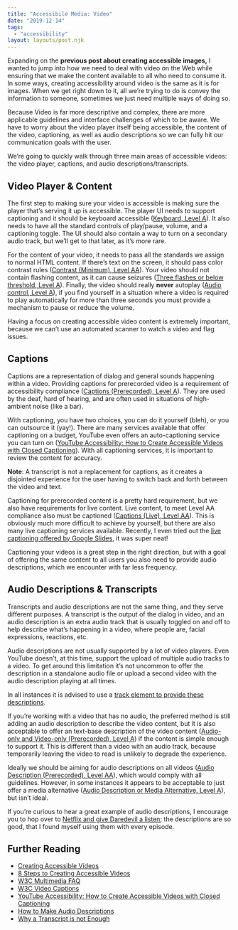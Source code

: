 ```yaml
---
title: "Accessibile Media: Video"
date: "2019-12-14"
tags:
  - "accessibility"
layout: layouts/post.njk
---
```


Expanding on the **previous post about creating accessible images,** I wanted to jump into how we need to deal with video on the Web while ensuring that we make the content available to all who need to consume it. In some ways, creating accessibility around video is the same as it is for images. When we get right down to it, all we’re trying to do is convey the information to someone, sometimes we just need multiple ways of doing so.

Because Video is far more descriptive and complex, there are more applicable guidelines and interface challenges of which to be aware. We have to worry about the video player itself being accessible, the content of the video, captioning, as well as audio descriptions so we can fully hit our communication goals with the user.

We’re going to quickly walk through three main areas of accessible videos: the video player, captions, and audio descriptions/transcripts.

## Video Player & Content

The first step to making sure your video is accessible is making sure the player that’s serving it up is accessible. The player UI needs to support captioning and it should be keyboard accessible ([Keyboard, Level A](https://www.w3.org/WAI/WCAG21/quickref/?showtechniques=121#keyboard)). It also needs to have all the standard controls of play/pause, volume, and a captioning toggle. The UI should also contain a way to turn on a secondary audio track, but we’ll get to that later, as it’s more rare.

For the content of your video, it needs to pass all the standards we assign to normal HTML content. If there’s text on the screen, it should pass color contrast rules ([Contrast (Minimum), Level AA](https://www.w3.org/WAI/WCAG21/quickref/?showtechniques=121#contrast-minimum)). Your video should not contain flashing content, as it can cause seizures ([Three flashes or below threshold, Level A](https://www.w3.org/WAI/WCAG21/quickref/?showtechniques=121#three-flashes-or-below-threshold)). Finally, the video should really **never** autoplay ([Audio control, Level A](https://www.w3.org/WAI/WCAG21/quickref/?showtechniques=121#audio-control)), if you find yourself in a situation where a video is required to play automatically for more than three seconds you must provide a mechanism to pause or reduce the volume.

Having a focus on creating accessible video content is extremely important, because we can’t use an automated scanner to watch a video and flag issues.

## Captions

Captions are a representation of dialog and general sounds happening within a video. Providing captions for prerecorded video is a requirement of accessibility compliance ([Captions (Prerecorded), Level A](https://www.w3.org/WAI/WCAG21/quickref/?showtechniques=121#captions-prerecorded)). They are used by the deaf, hard of hearing, and are often used in situations of high-ambient noise (like a bar).

With captioning, you have two choices, you can do it yourself (bleh), or you can outsource it (yay!). There are many services available that offer captioning on a budget, YouTube even offers an auto-captioning service you can turn on ([YouTube Accessibility: How to Create Accessible Videos with Closed Captioning](https://medium.com/@krisrivenburgh/youtube-accessibility-how-to-make-accessible-videos-with-closed-captions-2208acf17eeb)). With all captioning services, it is important to review the content for accuracy.

**Note**: A transcript is not a replacement for captions, as it creates a disjointed experience for the user having to switch back and forth between the video and text.

Captioning for prerecorded content is a pretty hard requirement, but we also have requirements for live content. Live content, to meet Level AA compliance also must be captioned ([Captions (Live), Level AA](https://www.w3.org/WAI/WCAG21/quickref/?showtechniques=121#captions-live)). This is obviously much more difficult to achieve by yourself, but there are also many live captioning services available. Recently, I even tried out the [live captioning offered by Google Slides](https://zapier.com/blog/updates/1859/google-slides-closed-captions), it was super neat!

Captioning your videos is a great step in the right direction, but with a goal of offering the same content to all users you also need to provide audio descriptions, which we encounter with far less frequency.

## Audio Descriptions & Transcripts

Transcripts and audio descriptions are not the same thing, and they serve different purposes. A transcript is the output of the dialog in video, and an audio description is an extra audio track that is usually toggled on and off to help describe what’s happening in a video, where people are, facial expressions, reactions, etc.

Audio descriptions are not usually supported by a lot of video players. Even YouTube doesn’t, at this time, support the upload of multiple audio tracks to a video. To get around this limitation it’s not uncommon to offer the description in a standalone audio file or upload a second video with the audio description playing at all times.

In all instances it is advised to use a [track element to provide these descriptions](https://www.w3.org/WAI/WCAG21/Techniques/html/H96.html).

If you’re working with a video that has no audio, the preferred method is still adding an audio description to describe the video content, but it is also acceptable to offer an text-base description of the video content ([Audio-only and Video-only (Prerecorded), Level A](https://www.w3.org/WAI/WCAG21/quickref/#audio-only-and-video-only-prerecorded)) if the content is simple enough to support it. This is different than a video with an audio track, because temporarily leaving the video to read is unlikely to degrade the experience.

Ideally we should be aiming for audio descriptions on all videos ([Audio Description (Prerecorded), Level AA](https://www.w3.org/WAI/WCAG21/quickref/?showtechniques=121#audio-description-prerecorded)), which would comply with all guidelines. However, in some instances it appears to be acceptable to just offer a media alternative ([Audio Description or Media Alternative, Level A](https://www.w3.org/WAI/WCAG21/quickref/?showtechniques=121#audio-description-or-media-alternative-prerecorded)), but isn’t ideal.

If you’re curious to hear a great example of audio descriptions, I encourage you to hop over to [Netflix and give Daredevil a listen](https://www.netflix.com/title/80018294); the descriptions are so good, that I found myself using them with every episode.

## Further Reading

- [Creating Accessible Videos](https://www.washington.edu/accessibility/videos/)
- [8 Steps to Creating Accessible Videos](https://www.sitepoint.com/accessible-video/)
- [W3C Multimedia FAQ](https://www.w3.org/2008/06/video-notes)
- [W3C Video Captions](https://www.w3.org/WAI/perspective-videos/captions/)
- [YouTube Accessibility: How to Create Accessible Videos with Closed Captioning](https://medium.com/@krisrivenburgh/youtube-accessibility-how-to-make-accessible-videos-with-closed-captions-2208acf17eeb)
- [How to Make Audio Descriptions](https://digital.gov/2014/06/30/508-accessible-videos-how-to-make-audio-descriptions/)
- [Why a Transcript is not Enough](https://www.3playmedia.com/2016/02/01/why-a-transcript-is-not-enough-to-make-your-videos-compliant-with-accessibility-law/)
